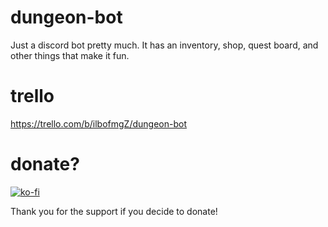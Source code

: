 # dungeon-bot
Just a discord bot pretty much. It has an inventory, shop, quest board, and other things that make it fun.

# trello
https://trello.com/b/ilbofmgZ/dungeon-bot

# donate?

[![ko-fi](https://www.ko-fi.com/img/donate_sm.png)](https://ko-fi.com/B0B2I27C)

Thank you for the support if you decide to donate!
